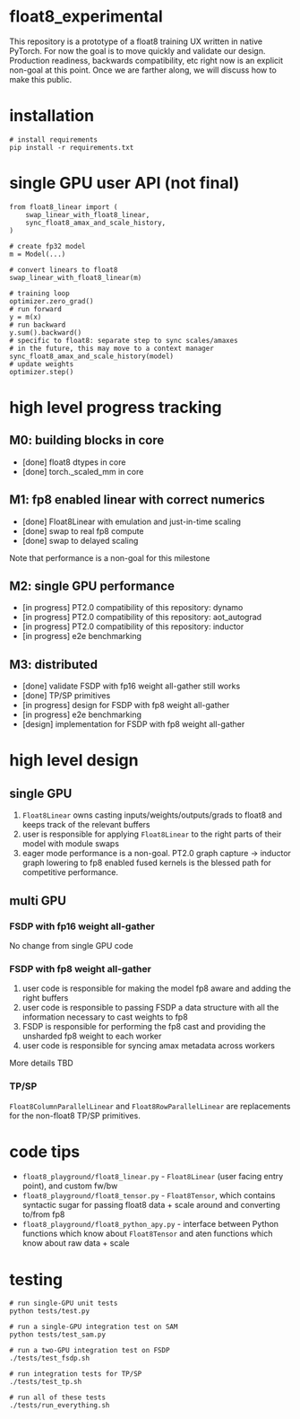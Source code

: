 # float8_experimental

This repository is a prototype of a float8 training UX written in native PyTorch. For now the goal is to move quickly and validate our design. Production 
readiness, backwards compatibility, etc right now is an explicit non-goal at this point. Once we are farther along, we will discuss how to make this public.

# installation

```
# install requirements
pip install -r requirements.txt
```

# single GPU user API (not final)

```
from float8_linear import (
    swap_linear_with_float8_linear,
    sync_float8_amax_and_scale_history,
)

# create fp32 model
m = Model(...)

# convert linears to float8
swap_linear_with_float8_linear(m)

# training loop
optimizer.zero_grad()
# run forward
y = m(x)
# run backward
y.sum().backward()
# specific to float8: separate step to sync scales/amaxes
# in the future, this may move to a context manager
sync_float8_amax_and_scale_history(model)
# update weights
optimizer.step()
```

# high level progress tracking

## M0: building blocks in core

* [done] float8 dtypes in core
* [done] torch._scaled_mm in core

## M1: fp8 enabled linear with correct numerics

* [done] Float8Linear with emulation and just-in-time scaling
* [done] swap to real fp8 compute
* [done] swap to delayed scaling

Note that performance is a non-goal for this milestone

## M2: single GPU performance

* [in progress] PT2.0 compatibility of this repository: dynamo
* [in progress] PT2.0 compatibility of this repository: aot_autograd
* [in progress] PT2.0 compatibility of this repository: inductor
* [in progress] e2e benchmarking

## M3: distributed

* [done] validate FSDP with fp16 weight all-gather still works
* [done] TP/SP primitives
* [in progress] design for FSDP with fp8 weight all-gather
* [in progress] e2e benchmarking
* [design] implementation for FSDP with fp8 weight all-gather

# high level design

## single GPU

1. `Float8Linear` owns casting inputs/weights/outputs/grads to float8 and keeps track of the relevant buffers
2. user is responsible for applying `Float8Linear` to the right parts of their model with module swaps
3. eager mode performance is a non-goal. PT2.0 graph capture -> inductor graph lowering to fp8 enabled fused kernels is the blessed path for competitive performance.

## multi GPU

### FSDP with fp16 weight all-gather

No change from single GPU code

### FSDP with fp8 weight all-gather

1. user code is responsible for making the model fp8 aware and adding the right buffers
2. user code is responsible to passing FSDP a data structure with all the information necessary to cast weights to fp8
3. FSDP is responsible for performing the fp8 cast and providing the unsharded fp8 weight to each worker
4. user code is responsible for syncing amax metadata across workers

More details TBD

### TP/SP

`Float8ColumnParallelLinear` and `Float8RowParallelLinear` are replacements for the non-float8 TP/SP primitives.

# code tips

* `float8_playground/float8_linear.py` - `Float8Linear` (user facing entry point), and custom fw/bw
* `float8_playground/float8_tensor.py` - `Float8Tensor`, which contains syntactic sugar for passing float8 data + scale around and converting to/from fp8
* `float8_playground/float8_python_apy.py` - interface between Python functions which know about `Float8Tensor` and aten functions which know about raw data + scale

# testing

```
# run single-GPU unit tests
python tests/test.py

# run a single-GPU integration test on SAM
python tests/test_sam.py

# run a two-GPU integration test on FSDP
./tests/test_fsdp.sh

# run integration tests for TP/SP
./tests/test_tp.sh

# run all of these tests
./tests/run_everything.sh
```

